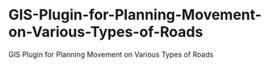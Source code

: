 # GIS-Plugin-for-Planning-Movement-on-Various-Types-of-Roads
GIS Plugin for Planning Movement on Various Types of Roads
